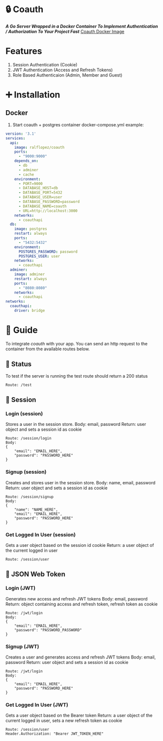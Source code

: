 # 🔒 Coauth
**_A Go Server Wrapped in a Docker Container To Implement Authentication / Authorization To Your Project Fast_**
[Coauth Docker Image](https://hub.docker.com/r/ralflopez/coauth)

# Features
1. Session Authentication (Cookie)
2. JWT Authentication (Access and Refresh Tokens)
3. Role Based Authenticaion (Admin, Member and Guest)

# ➕  Installation
## Docker
1. Start coauth + postgres container
docker-compose.yml example:
```yml
version: '3.1'
services:
  api:
    image: ralflopez/coauth
    ports:
      - "9000:9000"
    depends_on:
      - db
      - adminer
      - cache
    environment:
      - PORT=9000
      - DATABASE_HOST=db
      - DATABASE_PORT=5432
      - DATABASE_USER=user
      - DATABASE_PASSWORD=password
      - DATABASE_NAME=coauth
      - URL=http://localhost:3000
    networks:
      - coauthapi
  db:
    image: postgres
    restart: always
    ports:
      - "5432:5432"
    environment:
      POSTGRES_PASSWORD: password
      POSTGRES_USER: user
    networks:
      - coauthapi
  adminer:
    image: adminer
    restart: always
    ports:
      - "8080:8080"
    networks:
      - coauthapi
networks:
  coauthapi:
    driver: bridge
```

# 📙 Guide
To integrate *coauth* with your app. You can send an http request to the container from the available routes below.

## 🧪 Status
To test if the server is running the test route should return a 200 status
```
Route: /test
```

## 🔐 Session
### Login (session)
Stores a user in the session store.
Body: email, password
Return: user object and sets a session id as cookie
```
Route: /session/login
Body:
{
    "email": "EMAIL_HERE",
    "password": "PASSWORD_HERE"
}
```
### Signup (session)
Creates and stores user in the session store.
Body: name, email, password
Return: user object and sets a session id as cookie
```
Route: /session/signup
Body:
{
    "name": "NAME_HERE",
    "email": "EMAIL_HERE",
    "password": "PASSWORD_HERE"
}
```
### Get Logged In User (session)
Gets a user object based on the session id cookie
Return: a user object of the current logged in user
```
Route: /session/user
```

## 🔐 JSON Web Token
### Login (JWT)
Generates new access and refresh JWT tokens
Body: email, password
Return: object containing access and refresh token, refresh token as cookie
```
Route: /jwt/login
Body:
{
    "email": "EMAIL_HERE",
    "password": "PASSWORD_PASSWORD"
}
```
### Signup (JWT)
Creates a user and generates access and refresh JWT tokens
Body: email, password
Return: user object and sets a session id as cookie
```
Route: /jwt/login
Body:
{
    "email": "EMAIL_HERE",
    "password": "PASSWORD_HERE"
}
```
### Get Logged In User (JWT)
Gets a user object based on the Bearer token
Return: a user object of the current logged in user, sets a new refresh token as cookie
```
Route: /session/user
Header.Authorization: "Bearer JWT_TOKEN_HERE"
```